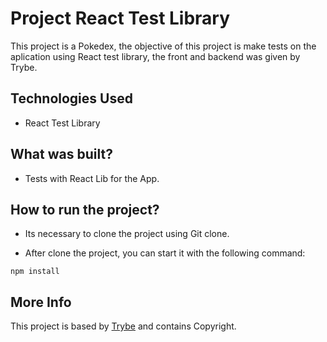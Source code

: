 # Project React Test Library

This project is a Pokedex, the objective of this project is make tests on the aplication using React test library, the front and backend was given by Trybe.

## Technologies Used

* React Test Library

## What was built?

* Tests with React Lib for the App.


## How to run the project?

* Its necessary to clone the project using Git clone.

* After clone the project, you can start it with the following command:
```
npm install
```
 
 ## More Info
 This project is based by [Trybe](https://www.betrybe.com/) and contains Copyright.
